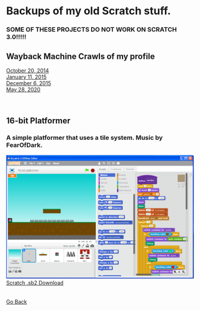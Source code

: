 <html>
<style>
p.small {
  line-height: 1;
}
</style>
<body>
<h1>Backups of my old Scratch stuff.</h1>
<h3>SOME OF THESE PROJECTS DO NOT WORK ON SCRATCH 3.0!!!!!</h3>
<h2>Wayback Machine Crawls of my profile</h2>
<a href="https://web.archive.org/web/20141020115214/http://scratch.mit.edu/users/imadog54/">October 20, 2014</a><br />
<a href="https://web.archive.org/web/20150111055739/http://scratch.mit.edu:80/users/imadog54/">January 11, 2015</a><br />
<a href="https://web.archive.org/web/20151206120448/https://scratch.mit.edu/users/imadog54/">December 6, 2015</a><br />
<a href="http://web.archive.org/web/20200528234840/https://scratch.mit.edu/users/imadog54/">May 28, 2020</a><br />
<br />
<br />
<h2>16-bit Platformer</h2>
<h3>A simple platformer that uses a tile system. Music by FearOfDark.</h3>
<img src="../images/scratch/16bitplatformer.png"><br />
<a href="../downloads/16-bit Platformer.sb2">Scratch .sb2 Download</a><br />
</body>
<br />
<br />
<a href="../archive">Go Back</a>
</html>